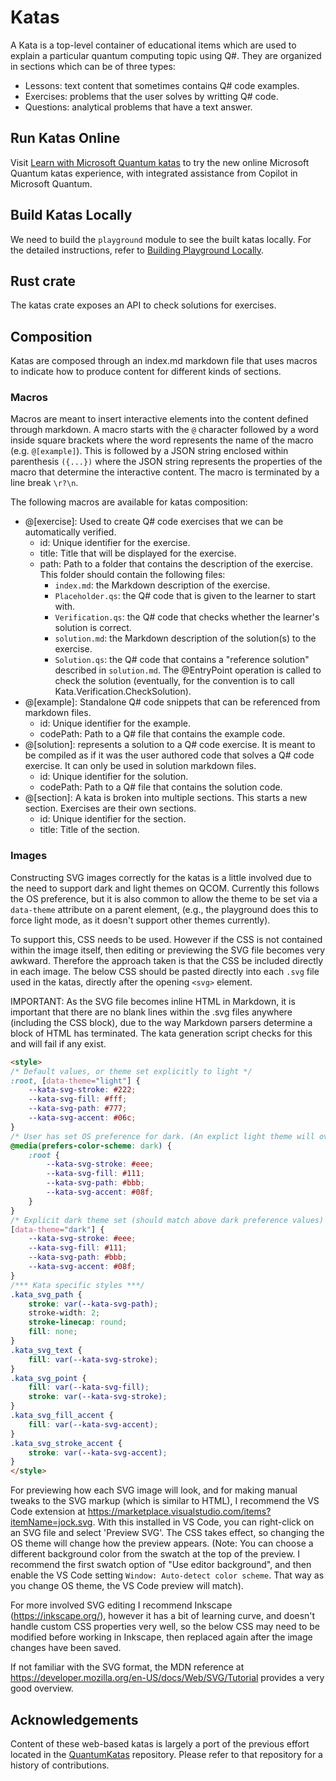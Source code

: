# Katas

A Kata is a top-level container of educational items which are used to explain a particular quantum computing topic using Q#. They are organized in sections which can be of three types:

- Lessons: text content that sometimes contains Q# code examples.
- Exercises: problems that the user solves by writting Q# code.
- Questions: analytical problems that have a text answer.

## Run Katas Online

Visit [Learn with Microsoft Quantum katas](https://quantum.microsoft.com/experience/quantum-katas) to try the new online Microsoft Quantum katas experience, with integrated assistance from Copilot in Microsoft Quantum.

## Build Katas Locally

We need to build the `playground` module to see the built katas locally. For the detailed instructions, refer to [Building Playground Locally](../source/playground/README.md#building-the-playground-locally).

## Rust crate

The katas crate exposes an API to check solutions for exercises.

## Composition

Katas are composed through an index.md markdown file that uses macros to indicate how to produce content for different kinds of sections.

### Macros

Macros are meant to insert interactive elements into the content defined through markdown. A macro starts with the `@` character followed by a word inside square brackets where the word represents the name of the macro (e.g. `@[example]`). This is followed by a JSON string enclosed within parenthesis `({...})` where the JSON string represents the properties of the macro that determine the interactive content. The macro is terminated by a line break `\r?\n`.

The following macros are available for katas composition:

- @[exercise]: Used to create Q# code exercises that we can be automatically verified.
  - id: Unique identifier for the exercise.
  - title: Title that will be displayed for the exercise.
  - path: Path to a folder that contains the description of the exercise. This folder should contain the following files:
    - `index.md`: the Markdown description of the exercise.
    - `Placeholder.qs`: the Q# code that is given to the learner to start with.
    - `Verification.qs`: the Q# code that checks whether the learner's solution is correct.
    - `solution.md`: the Markdown description of the solution(s) to the exercise.
    - `Solution.qs`: the Q# code that contains a "reference solution" described in `solution.md`.
    The @EntryPoint operation is called to check the solution (eventually, for the convention is to call Kata.Verification.CheckSolution).
- @[example]: Standalone Q# code snippets that can be referenced from markdown files.
  - id: Unique identifier for the example.
  - codePath: Path to a Q# file that contains the example code.
- @[solution]: represents a solution to a Q# code exercise. It is meant to be compiled as if it was the user authored code that solves a Q# code exercise. It can only be used in solution markdown files.
  - id: Unique identifier for the solution.
  - codePath: Path to a Q# file that contains the solution code.
- @[section]: A kata is broken into multiple sections. This starts a new section. Exercises are their own sections.
  - id: Unique identifier for the section.
  - title: Title of the section.

### Images

Constructing SVG images correctly for the katas is a little involved due to the need to support dark
and light themes on QCOM. Currently this follows the OS preference, but it is also common to allow the
theme to be set via a `data-theme` attribute on a parent element, (e.g., the playground does this to force
light mode, as it doesn't support other themes currently).

To support this, CSS needs to be used. However if the CSS is not contained within the image itself, then
editing or previewing the SVG file becomes very awkward. Therefore the approach taken is that the CSS
be included directly in each image. The below CSS should be pasted directly into each `.svg` file used
in the katas, directly after the opening `<svg>` element.

IMPORTANT: As the SVG file becomes inline HTML in Markdown, it is important that there are no blank lines
within the .svg files anywhere (including the CSS block), due to the way Markdown parsers determine
a block of HTML has terminated. The kata generation script checks for this and will fail if any exist.

```html
<style>
/* Default values, or theme set explicitly to light */
:root, [data-theme="light"] {
    --kata-svg-stroke: #222;
    --kata-svg-fill: #fff;
    --kata-svg-path: #777;
    --kata-svg-accent: #06c;
}
/* User has set OS preference for dark. (An explict light theme will override) */
@media(prefers-color-scheme: dark) {
    :root {
        --kata-svg-stroke: #eee;
        --kata-svg-fill: #111;
        --kata-svg-path: #bbb;
        --kata-svg-accent: #08f;
    }
}
/* Explicit dark theme set (should match above dark preference values) */
[data-theme="dark"] {
    --kata-svg-stroke: #eee;
    --kata-svg-fill: #111;
    --kata-svg-path: #bbb;
    --kata-svg-accent: #08f;
}
/*** Kata specific styles ***/
.kata_svg_path {
    stroke: var(--kata-svg-path);
    stroke-width: 2;
    stroke-linecap: round;
    fill: none;
}
.kata_svg_text {
    fill: var(--kata-svg-stroke);
}
.kata_svg_point {
    fill: var(--kata-svg-fill);
    stroke: var(--kata-svg-stroke);
}
.kata_svg_fill_accent {
    fill: var(--kata-svg-accent);
}
.kata_svg_stroke_accent {
    stroke: var(--kata-svg-accent);
}
</style>
```

For previewing how each SVG image will look, and for making manual tweaks to the SVG markup (which is
similar to HTML), I recommend the VS Code extension at <https://marketplace.visualstudio.com/items?itemName=jock.svg>.
With this installed in VS Code, you can right-click on an SVG file and select 'Preview SVG'. The CSS takes
effect, so changing the OS theme will change how the preview appears. (Note: You can choose a different background
color from the swatch at the top of the preview. I recommend the first swatch option of "Use editor background", and then enable the VS Code setting `Window: Auto-detect color scheme`. That way as you change OS theme, the VS Code preview will match).

For more involved SVG editing I recommend Inkscape (<https://inkscape.org/>), however it has a bit of
learning curve, and doesn't handle custom CSS properties very well, so the below CSS may need to be
modified before working in Inkscape, then replaced again after the image changes have been saved.

If not familiar with the SVG format, the MDN reference at <https://developer.mozilla.org/en-US/docs/Web/SVG/Tutorial>
provides a very good overview.

## Acknowledgements

Content of these web-based katas is largely a port of the previous effort located in the [QuantumKatas](https://github.com/microsoft/QuantumKatas) repository. Please refer to that repository for a history of contributions.
